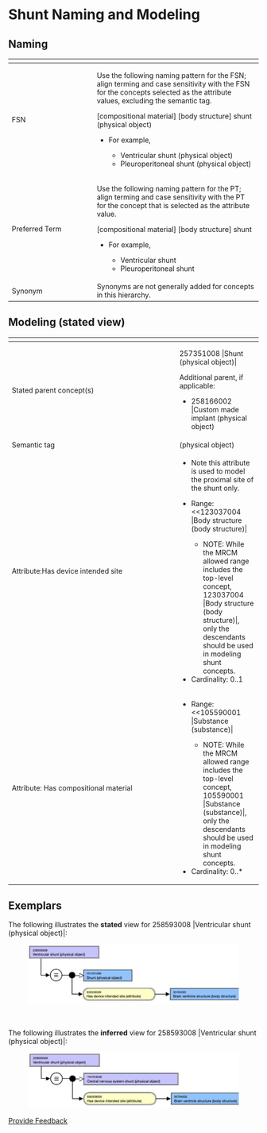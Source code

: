 # Shunt Naming and Modeling

## Naming

<table><thead><tr><th width="157.14227294921875"></th><th></th></tr></thead><tbody><tr><td>FSN</td><td><p>Use the following naming pattern for the FSN; align terming and case sensitivity with the FSN for the concepts selected as the attribute values, excluding the semantic tag.</p><p></p><p>[compositional material] [body structure] shunt (physical object)</p><p></p><ul><li><p>For example,</p><ul><li>Ventricular shunt (physical object)</li><li>Pleuroperitoneal shunt (physical object)</li></ul></li></ul></td></tr><tr><td>Preferred Term</td><td><p>Use the following naming pattern for the PT; align terming and case sensitivity with the PT for the concept that is selected as the attribute value.</p><p></p><p>[compositional material] [body structure] shunt</p><p></p><ul><li><p>For example,</p><ul><li>Ventricular shunt</li><li>Pleuroperitoneal shunt</li></ul></li></ul></td></tr><tr><td>Synonym</td><td>Synonyms are not generally added for concepts in this hierarchy.</td></tr></tbody></table>

## Modeling (stated view)

<table><thead><tr><th width="323.4271240234375"></th><th></th></tr></thead><tbody><tr><td>Stated parent concept(s)</td><td><p></p><p>257351008 |Shunt (physical object)|</p><p>Additional parent, if applicable:</p><ul><li>258166002 |Custom made implant (physical object)</li></ul></td></tr><tr><td>Semantic tag</td><td>(physical object)</td></tr><tr><td>Attribute:Has device intended site</td><td><ul><li>Note this attribute is used to model the proximal site of the shunt only. </li></ul><ul><li><p>Range: &#x3C;&#x3C;123037004 |Body structure (body structure)| </p><ul><li>NOTE: While the MRCM allowed range includes the top-level concept, 123037004 |Body structure (body structure)|, only the descendants should be used in modeling shunt concepts. </li></ul></li><li>Cardinality: 0..1</li></ul></td></tr><tr><td>Attribute: Has compositional material</td><td><ul><li><p>Range: &#x3C;&#x3C;105590001 |Substance (substance)| </p><ul><li>NOTE: While the MRCM allowed range includes the top-level concept, 105590001 |Substance (substance)|, only the descendants should be used in modeling shunt concepts. </li></ul></li><li>Cardinality: 0..*</li></ul></td></tr></tbody></table>

## Exemplars

The following illustrates the **stated** view for 258593008 |Ventricular shunt (physical object)|:

<figure><img src="../../../../../.gitbook/assets/image (180).png" alt=""><figcaption></figcaption></figure>

<figure><img src="../../../../../authoring/physical-object/images/174691266.png" alt=""><figcaption></figcaption></figure>

The following illustrates the **inferred** view for 258593008 |Ventricular shunt (physical object)|:

<figure><img src="../../../../../.gitbook/assets/image (181).png" alt=""><figcaption></figcaption></figure>

<a href="https://docs.google.com/forms/d/e/1FAIpQLScTmbZIf0UEQwYDkY27EEWBkaiYkHSbR0_9DmFrMLXoQLyL7Q/viewform?usp=pp_url&#x26;entry.1767247133=SCT+Editorial+Guide&#x26;entry.670899847=Shunt%20Naming%20and%20Modeling" class="button primary">Provide Feedback</a>
